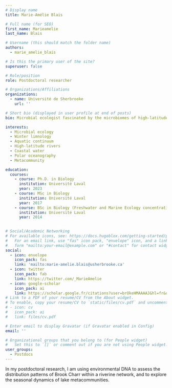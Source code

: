 ```yaml
---
# Display name
title: Marie-Amélie Blais

# Full name (for SEO)
first_name: Marieamelie
last_name: Blais

# Username (this should match the folder name)
authors:
  - marie_amelie_blais

# Is this the primary user of the site?
superuser: false

# Role/position
role: Postdoctoral researcher

# Organizations/Affiliations
organizations:
  - name: Université de Sherbrooke
    url: ''

# Short bio (displayed in user profile at end of posts)
bio: Microbial ecologist fascinated by the microbiomes of high-latitude rivers and their coastal waters. 

interests:
  - Microbial ecology 
  - Winter limnology
  - Aquatic continuum
  - High-latitude rivers
  - Coastal water
  - Polar oceanography	
  - Metacommunity

education:
  courses:
    - course: Ph.D. in Biology
      institution: Université Laval
      year: 2023
    - course: MSc in Biology
      institution: Université Laval
      year: 2017
    - course: BSc in Biology (Freshwater and Marine Ecology concentration)
      institution: Université Laval
      year: 2014
    

# Social/Academic Networking
# For available icons, see: https://docs.hugoblox.com/getting-started/page-builder/#icons
#   For an email link, use "fas" icon pack, "envelope" icon, and a link in the
#   form "mailto:your-email@example.com" or "#contact" for contact widget.
social:
  - icon: envelope
    icon_pack: fas
    link: 'mailto:marie-amelie.blais@usherbrooke.ca'
  - icon: twitter
    icon_pack: fab
    link: https://twitter.com/_MarieAmelie
  - icon: google-scholar
    icon_pack: ai
    link: https://scholar.google.fr/citations?user=brOkeHMAAAAJ&hl=fr&oi=ao
# Link to a PDF of your resume/CV from the About widget.
# To enable, copy your resume/CV to `static/files/cv.pdf` and uncomment the lines below.
# - icon: cv
#   icon_pack: ai
#   link: files/cv.pdf

# Enter email to display Gravatar (if Gravatar enabled in Config)
email: ''

# Organizational groups that you belong to (for People widget)
#   Set this to `[]` or comment out if you are not using People widget.
user_groups:
  - Postdocs
---
```


In my postdoctoral research, I am using environmental DNA to assess the distribution patterns of Brook Charr within a riverine network, and to explore the seasonal dynamics of lake metacommunities.